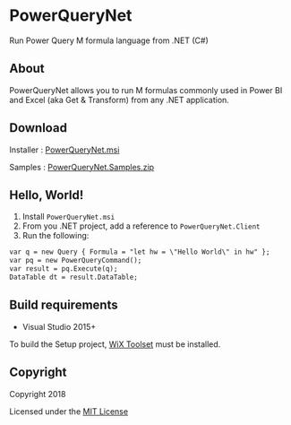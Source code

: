 # PowerQueryNet
Run Power Query M formula language from .NET (C#)

## About
PowerQueryNet allows you to run M formulas commonly used in Power BI and Excel (aka Get & Transform) from any .NET application.

## Download

Installer : [PowerQueryNet.msi](https://github.com/gsimardnet/PowerQueryNet/releases/download/v1.0.0/PowerQueryNet.msi)

Samples : [PowerQueryNet.Samples.zip](Download/PowerQueryNet.Samples.zip)

## Hello, World!

1. Install `PowerQueryNet.msi`
2. From you .NET project, add a reference to `PowerQueryNet.Client`
3. Run the following:
```txt
var q = new Query { Formula = "let hw = \"Hello World\" in hw" };
var pq = new PowerQueryCommand();
var result = pq.Execute(q);
DataTable dt = result.DataTable;
```
## Build requirements

* Visual Studio 2015+

To build the Setup project, [WiX Toolset](http://wixtoolset.org/releases/) must be installed.

## Copyright

Copyright 2018

Licensed under the [MIT License](LICENSE)
